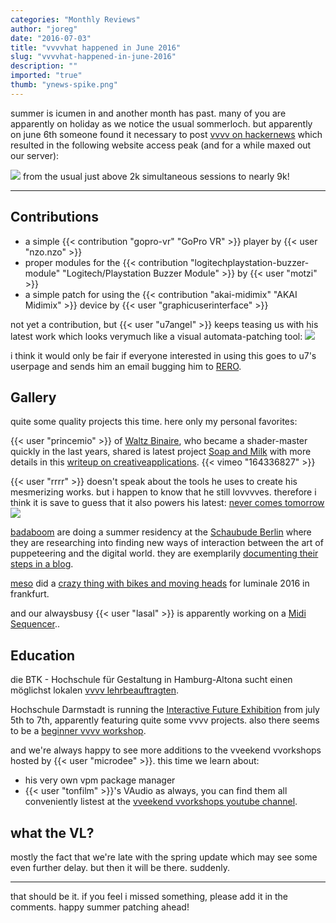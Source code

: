 ```yaml
---
categories: "Monthly Reviews"
author: "joreg"
date: "2016-07-03"
title: "vvvvhat happened in June 2016"
slug: "vvvvhat-happened-in-june-2016"
description: ""
imported: "true"
thumb: "ynews-spike.png"
---
```


summer is icumen in and another month has past. many of you are apparently on holiday as we notice the usual sommerloch. but apparently on june 6th someone found it necessary to post [vvvv on hackernews](https://news.ycombinator.com/item?id=11842176) which resulted in the following website access peak (and for a while maxed out our server): 

![](ynews-spike.png)
from the usual just above 2k simultaneous sessions to nearly 9k!

---
## Contributions

* a simple {{< contribution "gopro-vr" "GoPro VR" >}} player by {{< user "nzo.nzo" >}}
* proper modules for the {{< contribution "logitechplaystation-buzzer-module" "Logitech/Playstation Buzzer Module" >}} by {{< user "motzi" >}}
* a simple patch for using the {{< contribution "akai-midimix" "AKAI Midimix" >}} device by {{< user "graphicuserinterface" >}}

not yet a contribution, but {{< user "u7angel" >}} keeps teasing us with his latest work which looks verymuch like a visual automata-patching tool: ![](screenshot14666_r.png) 

i think it would only be fair if everyone interested in using this goes to u7's userpage and sends him an email bugging him to [RERO](https://en.wikipedia.org/wiki/Release_early%2C_release_often).

## Gallery

quite some quality projects this time. here only my personal favorites:

{{< user "princemio" >}} of [Waltz Binaire](http://waltzbinaire.com/), who became a shader-master quickly in the last years, shared is latest project [Soap and Milk](/blog/soap-and-milk) with more details in this [writeup on creativeapplications](http://www.creativeapplications.net/openframeworks/soap-and-milk-organic-figments-of-data/).
{{< vimeo "164336827" >}}

{{< user "rrrr" >}} doesn't speak about the tools he uses to create his mesmerizing works. but i happen to know that he still lovvvves. therefore i think it is save to guess that it also powers his latest: [never comes tomorrow](http://kohlberger.net/work/never-comes-tomorrow)
![](http://kohlberger.net/wp-content/files/never51.jpg) 

[badaboom](https://legacy.vvvv.org/businesses/badaboom.berlin) are doing a summer residency at the [Schaubude Berlin](http://www.schaubude-berlin.de/index.php) where they are researching into finding new ways of interaction between the art of puppeteering and the digital world. they are exemplarily [documenting their steps in a blog](http://badaboom.berlin/category/schaubude-berlin-art-residency/).

[meso](https://legacy.vvvv.org/businesses/meso) did a [crazy thing with bikes and moving heads](http://meso.net/Luminale-2016) for luminale 2016 in frankfurt.

and our alwaysbusy {{< user "lasal" >}} is apparently working on a [Midi Sequencer](https://www.youtube.com/watch?v=EVZh_liwiPA)..

## Education

die BTK - Hochschule für Gestaltung in Hamburg-Altona sucht einen möglichst lokalen [vvvv lehrbeauftragten](forum).

Hochschule Darmstadt is running the [Interactive Future Exhibition](http://imd.mediencampus.h-da.de/blog/interactive-future-exhibition/) from july 5th to 7th, apparently featuring quite some vvvv projects. also there seems to be a [beginner vvvv workshop](https://www.facebook.com/interactivefuture/photos/a.565456233634025.1073741828.560758727437109/569304183249230).

and we're always happy to see more additions to the vveekend vvorkshops hosted by {{< user "microdee" >}}. this time we learn about:
* his very own vpm package manager
* {{< user "tonfilm" >}}'s VAudio
as always, you can find them all conveniently listest at the [vveekend vvorkshops youtube channel](https://www.youtube.com/channel/UCa8Vqigdbq5Gam_6dcGdNBw).

## what the VL?

mostly the fact that we're late with the spring update which may see some even further delay. but then it will be there. suddenly.

---

that should be it. if you feel i missed something, please add it in the comments.
happy summer patching ahead!
